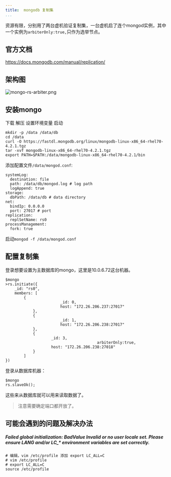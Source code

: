 ```yaml
---
title:  mongodb 复制集
...
```

资源有限，分别用了两台虚机验证复制集，一台虚机启了连个mongod实例，其中一个实例为`arbiterOnly:true,`只作为选举节点。
## 官方文档
https://docs.mongodb.com/manual/replication/
## 架构图

![mongo-rs-arbiter.png](http://tech.jiu-shu.com/Database-Technologies/mongo-rs-arbiter.png)
## 安装mongo
下载 解压 设置环境变量 启动
```
mkdir -p /data /data/db
cd /data
curl -O https://fastdl.mongodb.org/linux/mongodb-linux-x86_64-rhel70-4.2.1.tgz
tar -xvf mongodb-linux-x86_64-rhel70-4.2.1.tgz
export PATH=$PATH:/data/mongodb-linux-x86_64-rhel70-4.2.1/bin
```
添加配置文件`/data/mongod.conf`:
```
systemLog:
  destination: file
  path: /data/db/mongod.log # log path
  logAppend: true
storage:
  dbPath: /data/db # data directory
net:
  bindIp: 0.0.0.0
  port: 27017 # port
replication:
  replSetName: rs0
processManagement:
  fork: true
```
启动`mongod -f /data/mongod.conf `


## 配置复制集
登录想要设置为主数据库的mongo，这里是10.0.6.72这台机器。
```
$mongo
>rs.initiate({
    _id: "rs0",
    members: [
        {
                        _id: 0,
                        host: "172.26.206.237:27017" 
            },
            {
                        _id: 1,
                        host: "172.26.206.238:27017" 
            },
            {
                    _id: 3,
										arbiterOnly:true,
                    host: "172.26.206.238:27018"
            }
        ]
})
```
登录从数据库机器：
```
$mongo
rs.slaveOk();
```
这些来从数据库就可以用来读取数据了。
> 注意需要确定端口都开放了。

## 可能会遇到的问题及解决办法

##### Failed global initialization: BadValue Invalid or no user locale set. Please ensure LANG and/or LC_* environment variables are set correctly.


```
# 编辑，vim /etc/profile 添加 export LC_ALL=C
# vim /etc/profile 
# export LC_ALL=C
source /etc/profile
```





